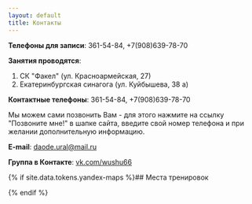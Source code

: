 ```yaml
---
layout: default
title: Контакты
---
```

__Телефоны для записи__: 361-54-84, +7(908)639-78-70

__Занятия проводятся__:

1. СК "Факел" (ул. Красноармейская, 27)
2. Екатеринбургская синагога (ул. Куйбышева, 38 а)

__Контактные телефоны__: 361-54-84, +7(908)639-78-70

Мы можем сами позвонить Вам - для этого нажмите на ссылку "Позвоните мне!" в шапке сайта,
введите свой номер телефона и при желании дополнительную информацию.

__E-mail__: daode.ural@mail.ru

__Группа в Контакте__: [vk.com/wushu66](http://vk.com/wushu66)

{% if site.data.tokens.yandex-maps %}## Места тренировок

<center>
<script type="text/javascript" charset="utf-8"
src="//api-maps.yandex.ru/services/constructor/1.0/js/?sid={{site.data.tokens.yandex-maps}}&width=100%25&height=450"></script>
</center>
{% endif %}
